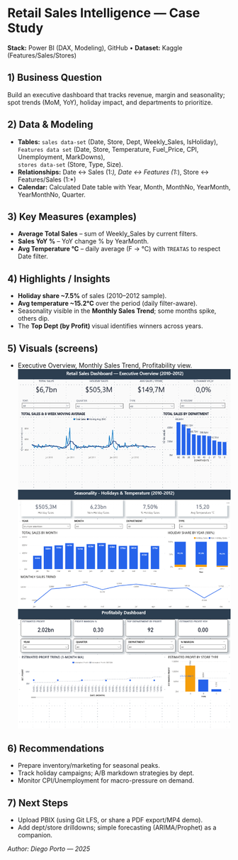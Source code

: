 # Retail Sales Intelligence — Case Study

**Stack:** Power BI (DAX, Modeling), GitHub • **Dataset:** Kaggle (Features/Sales/Stores)

## 1) Business Question
Build an executive dashboard that tracks revenue, margin and seasonality; spot trends (MoM, YoY), holiday impact, and departments to prioritize.

## 2) Data & Modeling
- **Tables:** `sales data-set` (Date, Store, Dept, Weekly_Sales, IsHoliday),  
  `Features data set` (Date, Store, Temperature, Fuel_Price, CPI, Unemployment, MarkDowns),  
  `stores data-set` (Store, Type, Size).
- **Relationships:** Date ↔ Sales (1:*), Date ↔ Features (1:*), Store ↔ Features/Sales (1:*)  
- **Calendar:** Calculated Date table with Year, Month, MonthNo, YearMonth, YearMonthNo, Quarter.

## 3) Key Measures (examples)
- **Average Total Sales** – sum of Weekly_Sales by current filters.  
- **Sales YoY %** – YoY change % by YearMonth.  
- **Avg Temperature °C** – daily average (F → °C) with `TREATAS` to respect Date filter.

## 4) Highlights / Insights
- **Holiday share ~7.5%** of sales (2010–2012 sample).  
- **Avg temperature ~15.2°C** over the period (daily filter-aware).  
- Seasonality visible in the **Monthly Sales Trend**; some months spike, others dip.  
- The **Top Dept (by Profit)** visual identifies winners across years.

## 5) Visuals (screens)
- Executive Overview, Monthly Sales Trend, Profitability view.  
  ![Executive Overview](../images/executive-overview.png)
  ![Monthly Trend](../images/monthly-trend.png)
  ![Profitability](../images/profitability.png)

## 6) Recommendations
- Prepare inventory/marketing for seasonal peaks.  
- Track holiday campaigns; A/B markdown strategies by dept.  
- Monitor CPI/Unemployment for macro-pressure on demand.

## 7) Next Steps
- Upload PBIX (using Git LFS, or share a PDF export/MP4 demo).  
- Add dept/store drilldowns; simple forecasting (ARIMA/Prophet) as a companion.

*Author: Diego Porto — 2025*

